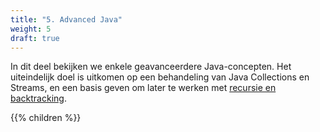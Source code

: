 ```yaml
---
title: "5. Advanced Java"
weight: 5
draft: true
---
```


In dit deel bekijken we enkele geavanceerdere Java-concepten.
Het uiteindelijk doel is uitkomen op een behandeling van Java Collections en Streams,
en een basis geven om later te werken met [recursie en backtracking](/algoritmes).

{{% children %}}
